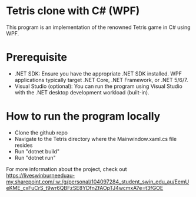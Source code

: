 # Tetris clone with C# (WPF)
This program is an implementation of the renowned Tetris game in C# using WPF.

# Prerequisite
- .NET SDK: Ensure you have the appropriate .NET SDK installed. WPF applications typically target .NET Core, .NET Framework, or .NET 5/6/7.
- Visual Studio (optional): You can run the program using Visual Studio with the .NET desktop development workload (built-in). 

# How to run the program locally
- Clone the github repo
- Navigate to the Tetris directory where the Mainwindow.xaml.cs file resides
- Run "dotnet build"
- Run "dotnet run"

For more information about the project, check out https://liveswinburneeduau-my.sharepoint.com/:w:/g/personal/104097284_student_swin_edu_au/EemUeKME_cxFuCrS_t9wr6QBFzSE8YDfnZfAOpTJ4wcmxA?e=t3fGOE
